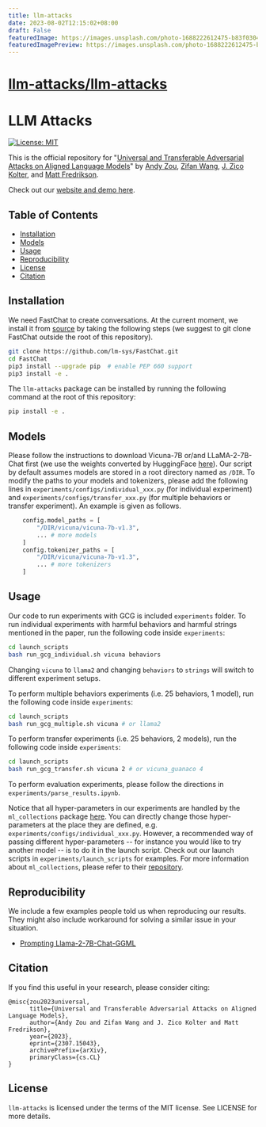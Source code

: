 ```yaml
---
title: llm-attacks
date: 2023-08-02T12:15:02+08:00
draft: False
featuredImage: https://images.unsplash.com/photo-1688222612475-b83f0304b681?ixid=M3w0NjAwMjJ8MHwxfHJhbmRvbXx8fHx8fHx8fDE2OTA5NDk2NTV8&ixlib=rb-4.0.3
featuredImagePreview: https://images.unsplash.com/photo-1688222612475-b83f0304b681?ixid=M3w0NjAwMjJ8MHwxfHJhbmRvbXx8fHx8fHx8fDE2OTA5NDk2NTV8&ixlib=rb-4.0.3
---
```


# [llm-attacks/llm-attacks](https://github.com/llm-attacks/llm-attacks)

# LLM Attacks

[![License: MIT](https://img.shields.io/badge/License-MIT-yellow.svg)](https://opensource.org/licenses/MIT)

This is the official repository for "[Universal and Transferable Adversarial Attacks on Aligned Language Models](https://arxiv.org/abs/2307.15043)" by [Andy Zou](https://andyzoujm.github.io/), [Zifan Wang](https://sites.google.com/west.cmu.edu/zifan-wang/home), [J. Zico Kolter](https://zicokolter.com/), and [Matt Fredrikson](https://www.cs.cmu.edu/~mfredrik/).

Check out our [website and demo here](https://llm-attacks.org/).

## Table of Contents

- [Installation](#installation)
- [Models](#models)
- [Usage](#usage)
- [Reproducibility](#reproducibility)
- [License](#license)
- [Citation](#citation)

## Installation

We need FastChat to create conversations. At the current moment, we install it from [source](https://github.com/lm-sys/FastChat) by taking the following steps (we suggest to git clone FastChat outside the root of this repository).

```bash
git clone https://github.com/lm-sys/FastChat.git
cd FastChat
pip3 install --upgrade pip  # enable PEP 660 support
pip3 install -e .
```

The `llm-attacks` package can be installed by running the following command at the root of this repository:

```bash
pip install -e .
```

## Models

Please follow the instructions to download Vicuna-7B or/and LLaMA-2-7B-Chat first (we use the weights converted by HuggingFace [here](https://huggingface.co/meta-llama/Llama-2-7b-hf)).  Our script by default assumes models are stored in a root directory named as `/DIR`. To modify the paths to your models and tokenizers, please add the following lines in `experiments/configs/individual_xxx.py` (for individual experiment) and `experiments/configs/transfer_xxx.py` (for multiple behaviors or transfer experiment). An example is given as follows.

```python
    config.model_paths = [
        "/DIR/vicuna/vicuna-7b-v1.3",
        ... # more models
    ]
    config.tokenizer_paths = [
        "/DIR/vicuna/vicuna-7b-v1.3",
        ... # more tokenizers
    ]
```

## Usage

Our code to run experiments with GCG is included `experiments` folder. To run individual experiments with harmful behaviors and harmful strings mentioned in the paper, run the following code inside `experiments`:

```bash
cd launch_scripts
bash run_gcg_individual.sh vicuna behaviors
```

Changing `vicuna` to `llama2` and changing `behaviors` to `strings` will switch to different experiment setups.

To perform multiple behaviors experiments (i.e. 25 behaviors, 1 model), run the following code inside `experiments`:

```bash
cd launch_scripts
bash run_gcg_multiple.sh vicuna # or llama2
```

To perform transfer experiments (i.e. 25 behaviors, 2 models), run the following code inside `experiments`:

```bash
cd launch_scripts
bash run_gcg_transfer.sh vicuna 2 # or vicuna_guanaco 4
```

To perform evaluation experiments, please follow the directions in `experiments/parse_results.ipynb`.

Notice that all hyper-parameters in our experiments are handled by the `ml_collections` package [here](https://github.com/google/ml_collections). You can directly change those hyper-parameters at the place they are defined, e.g. `experiments/configs/individual_xxx.py`. However, a recommended way of passing different hyper-parameters -- for instance you would like to try another model -- is to do it in the launch script. Check out our launch scripts in `experiments/launch_scripts` for examples. For more information about `ml_collections`, please refer to their [repository](https://github.com/google/ml_collections).

## Reproducibility
We include a few examples people told us when reproducing our results. They might also include workaround for solving a similar issue in your situation. 

- [Prompting Llama-2-7B-Chat-GGML](https://github.com/llm-attacks/llm-attacks/issues/8)

## Citation
If you find this useful in your research, please consider citing:

```
@misc{zou2023universal,
      title={Universal and Transferable Adversarial Attacks on Aligned Language Models}, 
      author={Andy Zou and Zifan Wang and J. Zico Kolter and Matt Fredrikson},
      year={2023},
      eprint={2307.15043},
      archivePrefix={arXiv},
      primaryClass={cs.CL}
}
```

## License
`llm-attacks` is licensed under the terms of the MIT license. See LICENSE for more details.


